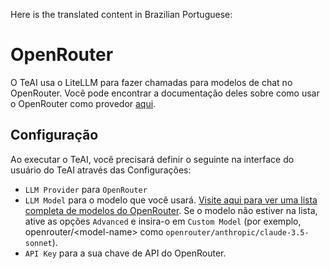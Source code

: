 Here is the translated content in Brazilian Portuguese:

# OpenRouter

O TeAI usa o LiteLLM para fazer chamadas para modelos de chat no OpenRouter. Você pode encontrar a documentação deles sobre como usar o OpenRouter como provedor [aqui](https://docs.litellm.ai/docs/providers/openrouter).

## Configuração

Ao executar o TeAI, você precisará definir o seguinte na interface do usuário do TeAI através das Configurações:
* `LLM Provider` para `OpenRouter`
* `LLM Model` para o modelo que você usará.
[Visite aqui para ver uma lista completa de modelos do OpenRouter](https://openrouter.ai/models).
Se o modelo não estiver na lista, ative as opções `Advanced` e insira-o em `Custom Model` (por exemplo, openrouter/&lt;model-name&gt; como `openrouter/anthropic/claude-3.5-sonnet`).
* `API Key` para a sua chave de API do OpenRouter.
